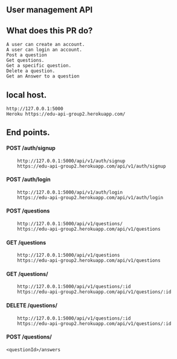 ## User management API
## What does this PR do?
    A user can create an account.
    A user can login an account.
    Post a question
    Get questions.
    Get a specific question.
    Delete a question.
    Get an Answer to a question
## local host.
    http://127.0.0.1:5000
    Heroku https://edu-api-group2.herokuapp.com/
## End points.
#### POST /auth/signup
        http://127.0.0.1:5000/api/v1/auth/signup
        https://edu-api-group2.herokuapp.com/api/v1/auth/signup
#### POST /auth/login
        http://127.0.0.1:5000/api/v1/auth/login
        https://edu-api-group2.herokuapp.com/api/v1/auth/login
#### POST /questions 
        http://127.0.0.1:5000/api/v1/questions/
        https://edu-api-group2.herokuapp.com/api/v1/questions
#### GET /questions 
        http://127.0.0.1:5000/api/v1/questions
        https://edu-api-group2.herokuapp.com/api/v1/questions
#### GET /questions/<questionId>
        http://127.0.0.1:5000/api/v1/questions/:id
        https://edu-api-group2.herokuapp.com/api/v1/questions/:id
#### DELETE /questions/<questionId> 
        http://127.0.0.1:5000/api/v1/questions/:id
        https://edu-api-group2.herokuapp.com/api/v1/questions/:id
#### POST /questions/
    <questionId>/answers
